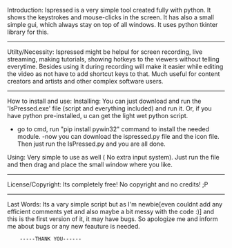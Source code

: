Introduction:
Ispressed is a very simple tool created fully with python. It shows the keystrokes and mouse-clicks in the screen.
It has also a small simple gui, which always stay on top of all windows. It uses python tkinter library for this.
_ _ _ _ _ _ _ _ _ _ _ _ _ _ _ _  _ _ _ _ _  ___ 

Utilty/Necessity:
Ispressed might be helpul for screen recording, live streaming, making tutorials, showing hotkeys to the viewers without telling everytime.
Besides using it during recording will make it easier while editing the video as not have to add shortcut keys to that. Much useful for content 
creators and artists and other complex software users.
_ _ _ _ _ _ _ _ _ _ _ _ _ _ _ _  _ _ _ _ _  ___

How to install and use:
Installing:
You can just download and run the 'IsPressed.exe' file (script and everything included) and run it.
Or, if you have python pre-installed, u can get the light wet python script.
- go to cmd, run "pip install pywin32" command to install the needed module.
-now you can download the ispressed.py file and the icon file. Then just run the IsPressed.py and you are all done.

Using: Very simple to use as well ( No extra input system). Just run the file and then drag and place the small window where you like.
_ _ _ _ _ _ _ _ _ _ _ _ _ _ _ _  _ _ _ _ _  ___

License/Copyright:
Its completely free! No copyright and no credits! ;P
_ _ _ _ _ _ _ _ _ _ _ _ _ _ _ _  _ _ _ _ _  ___

Last Words:
Its a vary simple script but as I'm newbie[even couldnt add any efficient comments yet and also maybe a bit messy with the code :)]
 and this is the first version of it, it may have bugs.
So apologize me and inform me about bugs or any new feauture is needed.

		-----THANK YOU------
